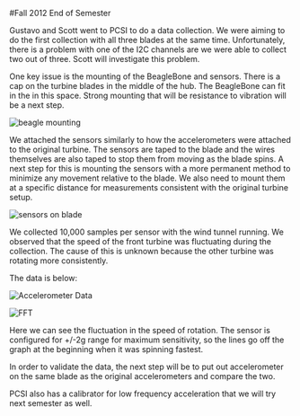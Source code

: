 #Fall 2012 End of Semester

Gustavo and Scott went to PCSI to do a data collection.  We were aiming
to do the first collection with all three blades at the same time.  Unfortunately,
there is a problem with one of the I2C channels are we were able to collect
two out of three.  Scott will investigate this problem.

One key issue is the mounting of the BeagleBone and sensors.  There is a cap
on the turbine blades in the middle of the hub.  The BeagleBone can
fit in the in this space.  Strong mounting that will be resistance to vibration
will be a next step.

![beagle mounting ](https://github.com/scottcarr/beagle/blob/master/beagle.JPG?raw=true)

We attached the sensors similarly to how the accelerometers were attached
to the original turbine.  The sensors are taped to the blade and the wires
themselves are also taped to stop them from moving as the blade spins.  A next
step for this is mounting the sensors with a more permanent method to minimize
any movement relative to the blade.  We also need to mount them at a specific
distance for measurements consistent with the original turbine setup.

![sensors on blade](https://github.com/scottcarr/beagle/blob/master/blade.JPG?raw=true)

We collected 10,000 samples per sensor with the wind tunnel running.  We
observed that the speed of the front turbine was fluctuating during the
collection.  The cause of this is unknown because the other turbine was
rotating more consistently.

The data is below:

![Accelerometer Data](https://github.com/scottcarr/beagle/blob/master/accel.png?raw=true)

![FFT](https://github.com/scottcarr/beagle/blob/master/fft.png?raw=true)

Here we can see the fluctuation in the speed of rotation.  The sensor is
configured for +/-2g range for maximum sensitivity, so the lines go off
the graph at the beginning when it was spinning fastest.

In order to validate the data, the next step will be to put out accelerometer
on the same blade as the original accelerometers and compare the two.

PCSI also has a calibrator for low frequency acceleration that we will try
next semester as well.
